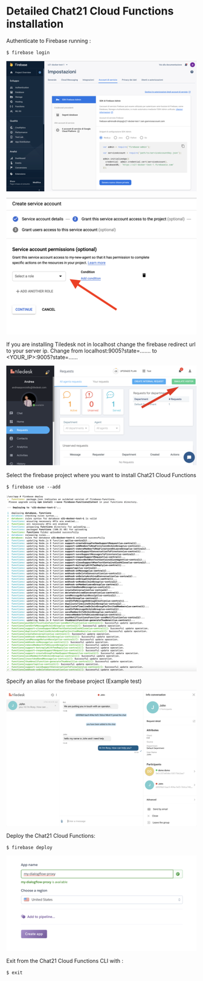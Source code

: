 # Detailed Chat21 Cloud Functions installation

Authenticate to Firebase running :

```text
$ firebase login
```

![](../.gitbook/assets/image%20%28115%29.png)

![](../.gitbook/assets/image%20%2880%29.png)

If you are installing Tiledesk not in localhost change the firebase redirect url to your server ip. Change from localhost:9005?state=....... to &lt;YOUR\_IP&gt;:9005?state=......

![](../.gitbook/assets/image%20%2885%29.png)

Select the firebase project where you want to install Chat21 Cloud Functions

```text
$ firebase use --add
```

![](../.gitbook/assets/image%20%2811%29.png)

Specify an alias for the firebase project \(Example test\)

![](../.gitbook/assets/image%20%2837%29.png)

Deploy the Chat21 Cloud Functions:

```text
$ firebase deploy
```

![](../.gitbook/assets/image%20%2862%29.png)

Exit from the Chat21 Cloud Functions CLI with :

```text
$ exit
```

